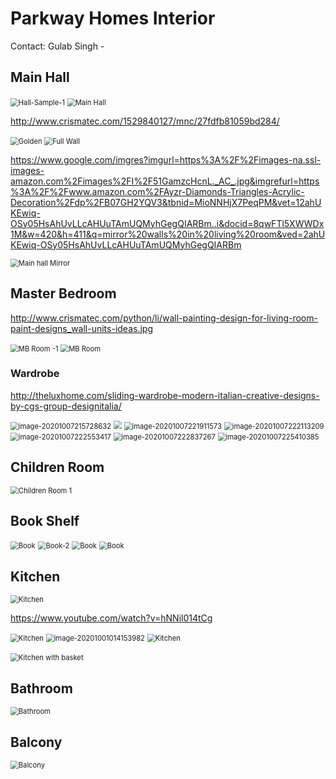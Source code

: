 # Parkway Homes Interior

Contact: Gulab Singh - 



## Main Hall

<img src="assets\main-hall-sample-1.png" alt="Hall-Sample-1" style="zoom:80%;" />



<img src="assets\main-hall-sample-2.png" alt="Main Hall" style="zoom:80%;" />



http://www.crismatec.com/1529840127/mnc/27fdfb81059bd284/

<img src="assets\main-hall-sample-3.png" alt="Golden" style="zoom:80%;" />

<img src="assets\main-hall-sample-4.png" alt="Full Wall" style="zoom:80%;" />



https://www.google.com/imgres?imgurl=https%3A%2F%2Fimages-na.ssl-images-amazon.com%2Fimages%2FI%2F51GamzcHcnL._AC_.jpg&imgrefurl=https%3A%2F%2Fwww.amazon.com%2FAyzr-Diamonds-Triangles-Acrylic-Decoration%2Fdp%2FB07GH2YQV3&tbnid=MioNNHjX7PeqPM&vet=12ahUKEwiq-OSy05HsAhUvLLcAHUuTAmUQMyhGegQIARBm..i&docid=8qwFTl5XWWDx1M&w=420&h=411&q=mirror%20walls%20in%20living%20room&ved=2ahUKEwiq-OSy05HsAhUvLLcAHUuTAmUQMyhGegQIARBm



<img src="assets\main-hall-mirror.png" alt="Main hall Mirror" style="zoom:80%;" />



## Master Bedroom

http://www.crismatec.com/python/li/wall-painting-design-for-living-room-paint-designs_wall-units-ideas.jpg

<img src="assets\mbroom-sample-1.png" alt="MB Room -1" style="zoom:80%;" />



<img src="assets\mbroom-sample-2.png" alt="MB Room" style="zoom:80%;" />

### Wardrobe



http://theluxhome.com/sliding-wardrobe-modern-italian-creative-designs-by-cgs-group-designitalia/

<img src="assets\wardrobe-sliding-1.png" alt="image-20201007215728632" style="zoom:80%;" />

<img src="assets\wardrobe-sliding-7.png" style="zoom:80%;" />

<img src="assets\wardrobe-sliding-2.png" alt="image-20201007221911573" style="zoom:80%;" />

<img src="assets\wardrobe-sliding-3.png" alt="image-20201007222113209" style="zoom:80%;" />

<img src="assets\wardrobe-sliding-4.png" alt="image-20201007222553417" style="zoom:80%;" />

<img src="assets\wardrobe-sliding-5.png" alt="image-20201007222837267" style="zoom:80%;" />

<img src="assets\wardrobe-sliding-6.png" alt="image-20201007225410385" style="zoom:80%;" />

## Children Room

<img src="assets\chidren-room-1.png" alt="Children Room 1" style="zoom:80%;" />



## Book Shelf

<img src="assets\book-1.png" alt="Book" style="zoom:80%;" />

<img src="assets\book-2.png" alt="Book-2" style="zoom:80%;" />

<img src="assets\book-3.png" alt="Book" style="zoom:80%;" />

<img src="assets\book-4.png" alt="Book" style="zoom:80%;" />

## Kitchen

<img src="assets\kitchen-1.png" alt="Kitchen" style="zoom:80%;" />

https://www.youtube.com/watch?v=hNNil014tCg

<img src="assets\kitchen-2.png" alt="Kitchen" style="zoom:80%;" />

<img src="assets\kitchen-3.png" alt="image-20201001014153982" style="zoom:80%;" />

<img src="assets\kitchen-4.png" alt="Kitchen" style="zoom:80%;" />



​	<img src="assets\kitchen-5.png" alt="Kitchen with basket" style="zoom:80%;" />

## Bathroom

<img src="assets\bathroom.png" alt="Bathroom" style="zoom:80%;" />



## Balcony

<img src="assets\balcony.png" alt="Balcony" style="zoom:80%;" />